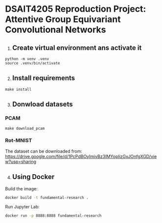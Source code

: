 # DSAIT4205 Reproduction Project: Attentive Group Equivariant Convolutional Networks

1. ## Create virtual environment ans activate it

```
python -m venv .venv
source .venv/bin/activate
```

2. ##  Install requirements

```
make install
```

3. ## Donwload datasets


### PCAM
```
make download_pcam
```

### Rot-MNIST
The dataset can be downloaded from: https://drive.google.com/file/d/1PcPdBOyImivBz3IMYopIizGvJOnfgXGD/view?usp=sharing

4. ## Using Docker

Build the image:

```bash
docker build -t fundamental-research .
```

Run Jupyter Lab:

```bash
docker run -p 8888:8888 fundamental-research
```
